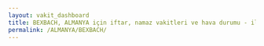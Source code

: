 ```yaml
---
layout: vakit_dashboard
title: BEXBACH, ALMANYA için iftar, namaz vakitleri ve hava durumu - ilçe/eyalet seç
permalink: /ALMANYA/BEXBACH/
---
```


<script type="text/javascript">
  var GLOBAL_COUNTRY = 'ALMANYA';
  var GLOBAL_CITY = 'BEXBACH';
  var GLOBAL_STATE = '';
  var lat = 72;
  var lon = 21;
</script>
